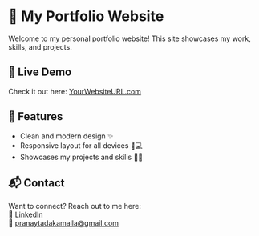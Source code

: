 # 🌟 My Portfolio Website  

Welcome to my personal portfolio website! This site showcases my work, skills, and projects.  

## 🚀 Live Demo  
Check it out here: [YourWebsiteURL.com](#)  

## 📌 Features  
- Clean and modern design ✨  
- Responsive layout for all devices 📱💻  
- Showcases my projects and skills 🎨💡  

## 📬 Contact  
Want to connect? Reach out to me here:  
🔗 [LinkedIn](https://www.linkedin.com/in/sai-pranay-tadakamalla-7570bb1a6/)  
📧 pranaytadakamalla@gmail.com  
